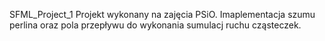 SFML_Project_1
Projekt wykonany na zajęcia PSiO.
Imaplementacja szumu perlina oraz pola przepływu do wykonania sumulacj ruchu cząsteczek.
